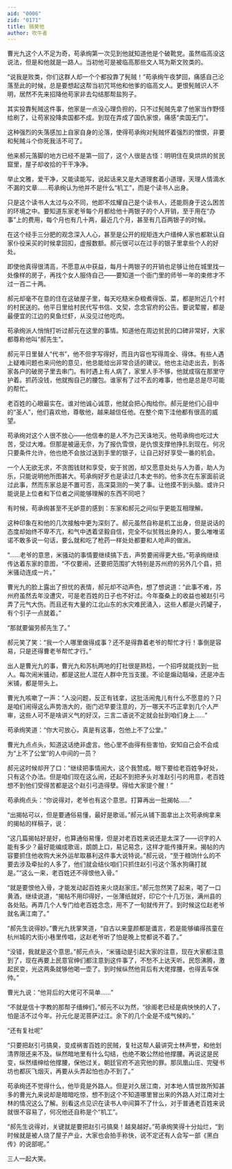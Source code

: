 ```yaml
---
aid: "0006"
zid: "0171"
title: 搞臭他
author: 吹牛者
---
```


曹光九这个人不足为奇，苟承绚第一次见到他就知道他是个破靴党。虽然临高没这说法，但是和他就是一路人。当初他可是被临高那些文人骂为斯文败类的。

“说我是败类，你们这群人却一个个都投靠了髡贼！”苟承绚午夜梦回，痛感自己沦落至此的时候，总是要想起这帮当初咒骂他和他爹的临高文人。更恨髡贼识人不明，居然不先来招降他苟家非去勾结那帮盐狗子。

其实投靠髡贼这件事，他家是一点没心理负担的，只不过髡贼先拿了他家当作野怪给刷了，让苟家投降卖国都不成。到现在弄成了国仇家恨，痛感“卖国无门”。

这种强烈的失落感加上自家自身的沦落，使得苟承绚对髡贼怀着强烈的憎恨，非要和髡贼斗个你死我活不可了。

他来郝元落脚的地方已经不是第一回了，这个人很是古怪：明明住在臭烘烘的贫民窟里，屋子却收拾的干干净净。

举止文雅，爱干净，又能读能写，说起话来又是大道理套着小道理，天理人情滴水不漏的文章……苟承绚认为他并不是什么“机工”，而是个读书人出身。

只是这个读书人太过与众不同，他即不炫耀自己是个读书人，还能厕身于这么困苦的环境之中。要知道东家老爷每个月都给他十两银子的个人开销，至于用在“办事”上的费用，每个月也有几十两，最近几个月，甚至有几百两银子的时候。

在这个经手三分肥的观念深入人心，甚至是公开的规矩连大户缙绅人家也都默认自家仆役采买的时候拿回扣，虚报数额。郝元很可以在过手的银子里拿些个人的好处。

即使他真得很清高，不愿意从中获益，每月十两银子的开销也足够让他在城里找一处像样的房子，再找个女人服侍自己——要知道一个衙门里的师爷一年的束修才不过一百二十两。

郝元却毫不在意的住在这破屋子里，每天吃糙米杂粮煮得饭、菜，都是附近几个村的村民送的。他平日里给村民代写书信、文契，念念官府的公告。要说荤腥，都是最便宜的江边的臭鱼烂虾，从没见过他吃肉。

苟承绚派人悄悄打听过郝元在这里的事情。知道他在周边贫民的口碑非常好，大家都尊称他叫“郝先生”。

郝元平日里替人“代书”，他不但字写得好，而且内容也写得周全、得体。有些人遇上疑难问题也来问他的意见，他总能给出非常合适的建议。他也主动走出去，到各家各户的破房子里去串门。有时遇上有人病了，家里人手不够，他就成宿在那里守护着。抓药没钱，他就掏自己的腰包。谁家有了过不去的难事，他也是总是尽可能的帮忙。

老百姓的心眼最实在。谁对他诚心诚意，他就会把心掏给你。郝元是他们心目中的“圣人”，他们喜欢他，尊敬他，越来越信任他。在整个南下洼他都有很高的威望。

苟承绚对这个人很不放心——他信奉的是人不为己天诛地灭。他苟承绚也吃过大苦，受过大难。但那是被逼无奈，为了报仇雪恨，是仇恨支撑他挣扎到现在。何况只要条件允许，他也绝不会放过送到手里的银子，让自己好好享受一番的机会。

一个人无欲无求，不贪图钱财和享受，安于贫困，却又愿意处处与人为善，助人为乐，只能说明他所图甚大。苟承绚好歹也是读过几本史书的。他多次在东家面前说过此事，然而东家总是不置可否，高深莫测的一笑了事。让他摸不到头脑。或许只能说是上位者和下位者之间能够理解的东西不同吧？

有时候，苟承绚甚至不无妒意的感到：东家和郝元之间似乎更能互相理解。

这种印象在和他的几次接触中更为深刻了。郝元虽然自称是机工出身，但是说话的态度却始终不卑不亢，和气中透着坚毅自信，完全不似贫贱出身的人，要么唯唯诺诺不敢多说一句话，要么就和吃了枪药一样处处都要和人呛声的做派。

“……老爷的意思，米骚动的事情要继续搞下去，声势要闹得更大些。”苟承绚继续传达着东家的意图，“不仅要闹，还要把范围扩大特别是苏州府的另外几个县，把米骚动连成一片。”

曹光九的脸上露出了担忧的表情，郝元却不动声色，想了想说道：“此事不难，苏州府虽然去年没遭灾，可是老百姓的日子也不好过。今年蚕桑上的收益也被赵引弓弄了元气大伤。而且还有大量的江北山东的水灾难民涌入，这些人都是火药罐子，有个引子一点就着。”

“那就要偏劳郝先生了。”

郝元笑了笑：“我一个人哪里做得成事？还不是得靠着老爷的帮忙才行！事倒是容易，只是还得曹老爷帮忙才行。”

出人是曹光九的事，曹光九和苏杭两地的打社很是熟稔，一个招呼就能找到一批人。每次闹米骚动，都是这批人混在人群中充当支援。不论是煽动聒噪，还是冲击米铺，都是带头上。

曹光九咳嗽了一声：“人没问题，反正有钱拿，这批活闹鬼儿有什么不愿意的？只是咱们闹得这么声势浩大的，衙门迟早要注意的，万一哪天不巧正拿到几个人严审，这些人可不是啥讲义气的好汉，三言二语说不定就会扯到咱们身上……”

苟承绚笑道：“你大可放心，真是有这事，包他上不了公堂。”

曹光九点点头，知道这话绝非虚言。他心里不由得有些害怕，安知自己会不会成为“上不了公堂”的人中间的一员？

郝元这时候却开了口：“继续把事情闹大，这个我赞成。眼下要给老百姓争好处，只有这个办法。但是咱们现在这么闹，还起不到把矛头对准赵引弓的用意，老百姓想不到他们受得苦都是这个赵引弓造得孽。得给大家提个醒！”

苟承绚点头：“你说得对，老爷也有这个意思。打算再出一批揭帖……”

“出揭帖可以，但是要通俗易懂，最好是歌谣。”郝元从铺下面拿出上次苟承绚拿来的揭帖的样稿子，说：

“这几篇揭帖好是好，也算通俗易懂，但是对老百姓来说还是太深了——识字的人能有多少？最好能编成歌谣，朗朗上口，易记易念，这样才能传播开来。揭帖的内容要抓住他收购大米外运牟取暴利这件事大说特说。”郝元说，“至于粮饷什么的不要去涉及牵扯的人多了，他们就会结伙咱们只抓住赵引弓这个落水狗痛打就是。”“这么一来，老百姓还不得恨他入骨。”

“就是要恨他入骨，才能发动起百姓来火烧赵家庄。”郝元忽然笑了起来，喝了一口黄酒，继续说道，“揭帖不用印得好，一张薄纸就好，印它个十几万张，满州县的各处贴。再弄几个人专门给老百姓念念，用不了一旬就传开了。到时候这位赵老爷就名满江南了。”

“郝先生说得妙。”曹光九抚掌笑道，“自古以来童颜都是谶言，若是能够编得孩童在杭州城的大街小巷里传唱，这赵老爷听了怕是晚上觉都说不着了。”

“没错，我就是这个意思。”郝元点头，“米骚动是引起大家的注意，现在大家都注意到了，现在再要上民意官绅们都注意到这件事了，不愁不上达天听。民怨沸腾，激起民变，光这两条就够他喝一壶了。到时候纵然他背后有大佬撑腰，也得丢车保帅。”

曹光九说：“他背后的大佬可不简单……”

“不就是信十字教的那帮子缙绅们，”郝元不以为然，“徐阁老已经是病怏怏的人了，怕是活不过今年。孙元化是泥菩萨过江。余下的几个全是不成气候的。”

“还有复社呢”

“只要把赵引弓搞臭，变成祸害百姓的民贼，复社这帮人最讲究士林声誉，和他划清界限还来不及。纵然暗地里有什么勾结，也绝不敢公然给他撑腰。再说这是民变，纵然缙绅给他撑腰，保他过关。朝廷官府不追究他的罪。那凤凰山庄、完璧书坊也都灰飞烟灭，再要从头弄起怕也办不到了。”

苟承绚还不觉得什么，他毕竟是外路人。但是对久居江南，对本地人情世故所知甚多的曹光九来说却是暗暗吃惊，想不到这个不知道哪里冒出来的外路人对江南对士林的情况这么了解。别看这点见识在读书人中间算不了什么，对于普通老百姓来说就很不容易了，何况他还自称是个“机工”。

“郝先生说得对，关键就是要把赵引弓搞臭！越臭越好。”苟承绚笑得十分灿烂，“到时候就是被人烧了屋子产业，大家也会拍手称快，说不定还有人会写一部《黑白传》的说部呢。”

三人一起大笑。
